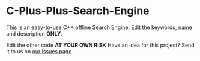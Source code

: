 # C-Plus-Plus-Search-Engine
This is an easy-to-use C++ offline Search Engine. Edit the keywords, name and description <b>ONLY</b>.

Edit the other code <b>AT YOUR OWN RISK</b>
Have an idea for this project?
Send it to us on <a href="https://github.com/RowanHarley/C-Plus-Plus-Search-Engine/issues">our issues page</a>
